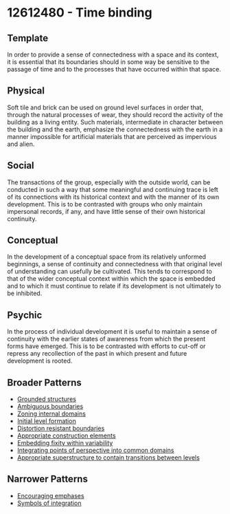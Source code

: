 # 12612480 - Time binding

## Template

In order to provide a sense of connectedness with a space and its context, it is essential that its boundaries should in some way be sensitive to the passage of time and to the processes that have occurred within that space.

## Physical

Soft tile and brick can be used on ground level surfaces in order that, through the natural processes of wear, they should record the activity of the building as a living entity. Such materials, intermediate in character between the building and the earth, emphasize the connectedness with the earth in a manner impossible for artificial materials that are perceived as impervious and alien.

## Social

The transactions of the group, especially with the outside world, can be conducted in such a way that some meaningful and continuing trace is left of its connections with its historical context and with the manner of its own development. This is to be contrasted with groups who only maintain impersonal records, if any, and have little sense of their own historical continuity.

## Conceptual

In the development of a conceptual space from its relatively unformed beginnings, a sense of continuity and connectedness with that original level of understanding can usefully be cultivated. This tends to correspond to that of the wider conceptual context within which the space is embedded and to which it must continue to relate if its development is not ultimately to be inhibited.

## Psychic

In the process of individual development it is useful to maintain a sense of continuity with the earlier states of awareness from which the present forms have emerged. This is to be contrasted with efforts to cut-off or repress any recollection of the past in which present and future development is rooted.

## Broader Patterns

- [Grounded structures](12611680)
- [Ambiguous boundaries](12612430)
- [Zoning internal domains](12612330)
- [Initial level formation](12612150)
- [Distortion resistant boundaries](12612180)
- [Appropriate construction elements](12612070)
- [Embedding fixity within variability](12612470)
- [Integrating points of perspective into common domains](12611250)
- [Appropriate superstructure to contain transitions between levels](12612280)

## Narrower Patterns

- [Encouraging emphases](12612500)
- [Symbols of integration](12612490)
